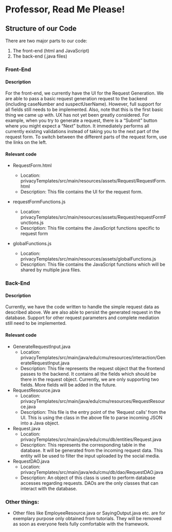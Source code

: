 # Professor, Read Me Please!
 

## Structure of our Code
There are two major parts to our code:
1. The front-end (html and JavaScript)
2. The back-end (.java files)
 
### Front-End
#### Description
For the front-end, we currently have the UI for the Request Generation. We are able to pass a basic request generation request to the backend (including caseNumber and suspectUserName). However, full support for all fields still needs to be implemented. Also, note that this is the first basic thing we came up with. UX has not yet been greatly considered. For example, when you try to generate a request, there is a “Submit” button where you might expect a “Next” button. It immediately performs all currently existing validations instead of taking you to the next part of the request form. To switch between the different parts of the request form, use the links on the left.
#### Relevant code
- RequestForm.html
  - Location: privacyTemplates/src/main/resources/assets/Request/RequestForm.html
  - Description: This file contains the UI for the request form.

- requestFormFunctions.js
    - Location: privacyTemplates/src/main/resources/assets/Request/requestFormFunctions.js
    - Description: This file contains the JavaScript functions specific to request form

- globalFunctions.js
    - Location: privacyTemplates/src/main/resources/assets/globalFunctions.js
    - Description: This file contains the JavaScript functions which will be shared by multiple java files.
 
### Back-End
#### Description
Currently, we have the code written to handle the simple request data as described above. We are also able to persist the generated request in the database. Support for other request parameters and complete mediation still need to be implemented.

#### Relevant code
- GenerateRequestInput.java
    - Location: privacyTemplates/src/main/java/edu/cmu/resources/interaction/GenerateRequestInput.java
    - Description: This file represents the request object that the frontend passes to the backend. It contains all the fields which should be there in the request object. Currently, we are only supporting two fields. More fields will be added in the future.
- RequestResource.java
    - Location: privacyTemplates/src/main/java/edu/cmu/resources/RequestResource.java
    - Description: This file is the entry point of the ‘Request calls’ from the UI. This is using the class in the above file to parse incoming JSON into a Java object.
- Request.java
    - Location: privacyTemplates/src/main/java/edu/cmu/db/entities/Request.java
    - Description: This represents the corresponding table in the database. It will be generated from the incoming request data. This entity will be used to filter the input uploaded by the social media.
- RequestDAO.java
    - Location: privacyTemplates/src/main/java/edu/cmu/db/dao/RequestDAO.java
    - Description: An object of this class is used to perform database accesses regarding requests. DAOs are the only classes that can interact with the database.

### Other things:
- Other files like EmployeeResource.java or SayingOutput.java etc. are for exemplary purpose only obtained from tutorials. They will be removed as soon as everyone feels fully comfortable with the framework.
